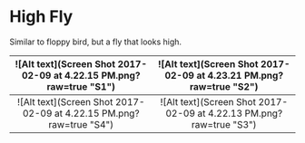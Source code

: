 # High Fly
Similar to floppy bird, but a fly that looks high.

![Alt text](Screen Shot 2017-02-09 at 4.22.15 PM.png?raw=true "S1")  |  ![Alt text](Screen Shot 2017-02-09 at 4.23.21 PM.png?raw=true "S2")
:-------------------------:|:-------------------------:
![Alt text](Screen Shot 2017-02-09 at 4.22.15 PM.png?raw=true "S4")  |  ![Alt text](Screen Shot 2017-02-09 at 4.22.13 PM.png?raw=true "S3")





